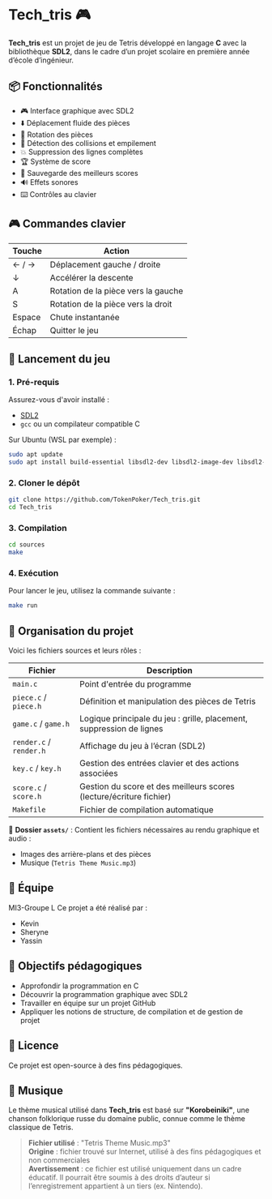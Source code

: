 # Tech_tris 🎮

**Tech_tris** est un projet de jeu de Tetris développé en langage **C** avec la bibliothèque **SDL2**, dans le cadre d’un projet scolaire en première année d’école d’ingénieur.

## 📦 Fonctionnalités

- 🎮 Interface graphique avec SDL2
- ⬇️ Déplacement fluide des pièces
- 🔄 Rotation des pièces
- 🧱 Détection des collisions et empilement
- 💥 Suppression des lignes complètes
- 🏆 Système de score
- 💾 Sauvegarde des meilleurs scores
- 🔊 Effets sonores
- ⌨️ Contrôles au clavier

## 🎮 Commandes clavier

| Touche               | Action                              |
|----------------------|-------------------------------------|
| ← / →                | Déplacement gauche / droite         |
| ↓                    | Accélérer la descente               |
| A                    | Rotation de la pièce vers la gauche |
| S                    | Rotation de la pièce vers la droit  |
| Espace               | Chute instantanée                   |
| Échap                | Quitter le jeu                      |



## 🚀 Lancement du jeu

### 1. Pré-requis

Assurez-vous d'avoir installé :

- [SDL2](https://www.libsdl.org/)
- `gcc` ou un compilateur compatible C

Sur Ubuntu (WSL par exemple) :

```bash
sudo apt update
sudo apt install build-essential libsdl2-dev libsdl2-image-dev libsdl2-mixer-dev libsdl2-ttf-dev
````

### 2. Cloner le dépôt

```bash
git clone https://github.com/TokenPoker/Tech_tris.git
cd Tech_tris
```

### 3. Compilation

```bash
cd sources
make
```

### 4. Exécution

Pour lancer le jeu, utilisez la commande suivante :

```bash
make run
```
## 🧠 Organisation du projet

Voici les fichiers sources et leurs rôles :

| Fichier                 | Description                                                          |
| ----------------------- | -------------------------------------------------------------------- |
| `main.c`                | Point d'entrée du programme                                          |
| `piece.c` / `piece.h`   | Définition et manipulation des pièces de Tetris                      |
| `game.c` / `game.h`     | Logique principale du jeu : grille, placement, suppression de lignes |
| `render.c` / `render.h` | Affichage du jeu à l’écran (SDL2)                                    |
| `key.c` / `key.h`       | Gestion des entrées clavier et des actions associées                 |
| `score.c` / `score.h`   | Gestion du score et des meilleurs scores (lecture/écriture fichier)  |
| `Makefile`              | Fichier de compilation automatique                                   |

📁 **Dossier `assets/`** :
Contient les fichiers nécessaires au rendu graphique et audio :

* Images des arrière-plans et des pièces
* Musique (`Tetris Theme Music.mp3`)



## 👥 Équipe
MI3-Groupe L
Ce projet a été réalisé par :
* Kevin 
* Sheryne
* Yassin

## 📌 Objectifs pédagogiques

* Approfondir la programmation en C
* Découvrir la programmation graphique avec SDL2
* Travailler en équipe sur un projet GitHub
* Appliquer les notions de structure, de compilation et de gestion de projet

## 📝 Licence

Ce projet est open-source à des fins pédagogiques.

## 🎵 Musique

Le thème musical utilisé dans **Tech_tris** est basé sur **"Korobeiniki"**, une chanson folklorique russe du domaine public, connue comme le thème classique de Tetris.

> **Fichier utilisé** : "Tetris Theme Music.mp3"  
> **Origine** : fichier trouvé sur Internet, utilisé à des fins pédagogiques et non commerciales  
> **Avertissement** : ce fichier est utilisé uniquement dans un cadre éducatif. Il pourrait être soumis à des droits d’auteur si l’enregistrement appartient à un tiers (ex. Nintendo).